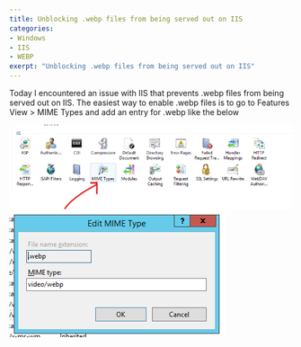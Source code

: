 ```yaml
---
title: Unblocking .webp files from being served out on IIS
categories:
- Windows
- IIS
- WEBP
exerpt: "Unblocking .webp files from being served out on IIS"
---
```


Today I encountered an issue with IIS that prevents .webp files from being served out on IIS. The easiest way to enable .webp files is to go to
Features View > MIME Types and add an entry for .webp like the below

<img src="https://github.com/RonaldMariah/ronaldmariah.github.io/raw/main/assets/iis-webp-enable/Screenshot%202022-08-10%20174443.png" />

<img src="https://github.com/RonaldMariah/ronaldmariah.github.io/raw/main/assets/iis-webp-enable/Screenshot%202022-08-10%20174652.png" />